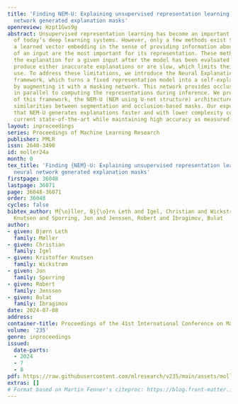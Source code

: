 ```yaml
---
title: 'Finding NEM-U: Explaining unsupervised representation learning through neural
  network generated explanation masks'
openreview: Hzpt1Gws9g
abstract: Unsupervised representation learning has become an important ingredient
  of today’s deep learning systems. However, only a few methods exist that explain
  a learned vector embedding in the sense of providing information about which parts
  of an input are the most important for its representation. These methods generate
  the explanation for a given input after the model has been evaluated and tend to
  produce either inaccurate explanations or are slow, which limits their practical
  use. To address these limitations, we introduce the Neural Explanation Masks (NEM)
  framework, which turns a fixed representation model into a self-explaining model
  by augmenting it with a masking network. This network provides occlusion-based explanations
  in parallel to computing the representations during inference. We present an instance
  of this framework, the NEM-U (NEM using U-net structure) architecture, which leverages
  similarities between segmentation and occlusion-based masks. Our experiments show
  that NEM-U generates explanations faster and with lower complexity compared to the
  current state-of-the-art while maintaining high accuracy as measured by locality.
layout: inproceedings
series: Proceedings of Machine Learning Research
publisher: PMLR
issn: 2640-3498
id: moller24a
month: 0
tex_title: 'Finding {NEM}-U: Explaining unsupervised representation learning through
  neural network generated explanation masks'
firstpage: 36048
lastpage: 36071
page: 36048-36071
order: 36048
cycles: false
bibtex_author: M{\o}ller, Bj{\o}rn Leth and Igel, Christian and Wickstr{\o}m, Kristoffer
  Knutsen and Sporring, Jon and Jenssen, Robert and Ibragimov, Bulat
author:
- given: Bjørn Leth
  family: Møller
- given: Christian
  family: Igel
- given: Kristoffer Knutsen
  family: Wickstrøm
- given: Jon
  family: Sporring
- given: Robert
  family: Jenssen
- given: Bulat
  family: Ibragimov
date: 2024-07-08
address:
container-title: Proceedings of the 41st International Conference on Machine Learning
volume: '235'
genre: inproceedings
issued:
  date-parts:
  - 2024
  - 7
  - 8
pdf: https://raw.githubusercontent.com/mlresearch/v235/main/assets/moller24a/moller24a.pdf
extras: []
# Format based on Martin Fenner's citeproc: https://blog.front-matter.io/posts/citeproc-yaml-for-bibliographies/
---
```

